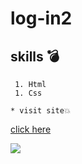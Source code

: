 # log-in2

 ## skills 💣
     1. Html
     1. Css
     
    * visit site💥
  [click here](https://hanaazakaria.github.io/log-in2/)
  
  
  ![](https://user-images.githubusercontent.com/92858511/138742857-0a6f14ab-cea1-464c-ba72-2bc675a40761.png)
